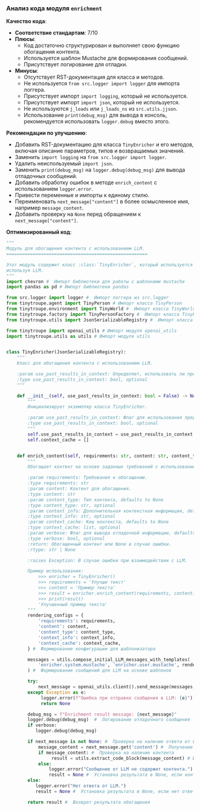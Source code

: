 ### Анализ кода модуля `enrichment`

**Качество кода**:
   - **Соответствие стандартам**: 7/10
   - **Плюсы**:
     - Код достаточно структурирован и выполняет свою функцию обогащения контента.
     - Используется шаблон Mustache для формирования сообщений.
     - Присутствует логирование для отладки.
   - **Минусы**:
     - Отсутствует RST-документация для класса и методов.
     - Не используется `from src.logger import logger` для импорта логгера.
     - Присутствует импорт `import logging`, который не используется.
     - Присутствует импорт `import json`, который не используется.
     - Не используются `j_loads` или `j_loads_ns` из `src.utils.jjson`.
     - Использование `print(debug_msg)` для вывода в консоль, рекомендуется использовать `logger.debug` вместо этого.

**Рекомендации по улучшению**:
   - Добавить RST-документацию для класса `TinyEnricher` и его методов, включая описание параметров, типов и возвращаемых значений.
   - Заменить `import logging` на `from src.logger import logger`.
   - Удалить неиспользуемый `import json`.
   - Заменить `print(debug_msg)` на `logger.debug(debug_msg)` для вывода отладочных сообщений.
   - Добавить обработку ошибок в методе `enrich_content` с использованием `logger.error`.
   - Привести переменные и импорты к единому стилю.
   - Переименовать `next_message["content"]` в более осмысленное имя, например `message_content`.
   - Добавить проверку на `None` перед обращением к `next_message["content"]`.

**Оптимизированный код**:
```python
"""
Модуль для обогащения контента с использованием LLM.
=====================================================

Этот модуль содержит класс :class:`TinyEnricher`, который используется для обогащения контента на основе заданных требований,
используя LLM.
"""
import chevron #  Импорт библиотеки для работы с шаблонами mustache
import pandas as pd # Импорт библиотеки pandas

from src.logger import logger #  Импорт логгера из src.logger
from tinytroupe.agent import TinyPerson # Импорт класса TinyPerson
from tinytroupe.environment import TinyWorld #  Импорт класса TinyWorld
from tinytroupe.factory import TinyPersonFactory #  Импорт класса TinyPersonFactory
from tinytroupe.utils import JsonSerializableRegistry #  Импорт класса JsonSerializableRegistry

from tinytroupe import openai_utils # Импорт модуля openai_utils
import tinytroupe.utils as utils # Импорт модуля utils


class TinyEnricher(JsonSerializableRegistry):
    """
    Класс для обогащения контента с использованием LLM.

    :param use_past_results_in_context: Определяет, использовать ли прошлые результаты в контексте, defaults to False
    :type use_past_results_in_context: bool, optional
    """

    def __init__(self, use_past_results_in_context: bool = False) -> None:
        """
        Инициализирует экземпляр класса TinyEnricher.

        :param use_past_results_in_context: Флаг для использования предыдущих результатов в контексте.
        :type use_past_results_in_context: bool, optional
        """
        self.use_past_results_in_context = use_past_results_in_context
        self.context_cache = []


    def enrich_content(self, requirements: str, content: str, content_type: str = None, context_info: str = "", context_cache: list = None, verbose: bool = False) -> str | None:
        """
        Обогащает контент на основе заданных требований с использованием LLM.

        :param requirements: Требования к обогащению.
        :type requirements: str
        :param content: Контент для обогащения.
        :type content: str
        :param content_type: Тип контента, defaults to None
        :type content_type: str, optional
        :param context_info: Дополнительная контекстная информация, defaults to ""
        :type context_info: str, optional
        :param context_cache: Кеш контекста, defaults to None
        :type context_cache: list, optional
        :param verbose: Флаг для вывода отладочной информации, defaults to False
        :type verbose: bool, optional
        :return: Обогащенный контент или None в случае ошибки.
        :rtype: str | None

        :raises Exception: В случае ошибки при взаимодействии с LLM.

        Пример использования:
            >>> enricher = TinyEnricher()
            >>> requirements = 'Улучши текст'
            >>> content = 'Пример текста'
            >>> result = enricher.enrich_content(requirements, content)
            >>> print(result)
            'Улучшенный пример текста'
        """
        rendering_configs = {
            'requirements': requirements,
            'content': content,
            'content_type': content_type,
            'context_info': context_info,
            'context_cache': context_cache,
        } #  Формирование конфигурации для шаблонизатора

        messages = utils.compose_initial_LLM_messages_with_templates(
            'enricher.system.mustache', 'enricher.user.mustache', rendering_configs
        ) #  Формирование сообщений для LLM на основе шаблонов

        try:
            next_message = openai_utils.client().send_message(messages, temperature=0.4) #  Отправка сообщения в LLM
        except Exception as e:
             logger.error(f"Ошибка при отправке сообщения в LLM: {e}")  #  Логирование ошибки при отправке сообщения в LLM
             return None

        debug_msg = f"Enrichment result message: {next_message}"
        logger.debug(debug_msg)  #  Логирование отладочного сообщения
        if verbose:
           logger.debug(debug_msg)

        if next_message is not None: #  Проверка на наличие ответа от LLM
            message_content = next_message.get('content') #  Получение контента из ответа LLM
            if message_content: #  Проверка на наличие контента
                 result = utils.extract_code_block(message_content) # Извлечение кода из контента
            else:
                logger.error("Сообщение от LLM не содержит контента.")
                result = None #  Установка результата в None, если контент отсутствует
        else:
           logger.error("Нет ответа от LLM.")
           result = None #  Установка результата в None, если нет ответа

        return result #  Возврат результата обогащения
